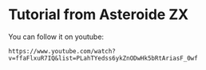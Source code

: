 # Tutorial from Asteroide ZX

You can follow it on youtube:

```url
https://www.youtube.com/watch?v=ffaFlxuR7IQ&list=PLahTYedss6ykZnODwHk5bRtAriasF_0wf
```
